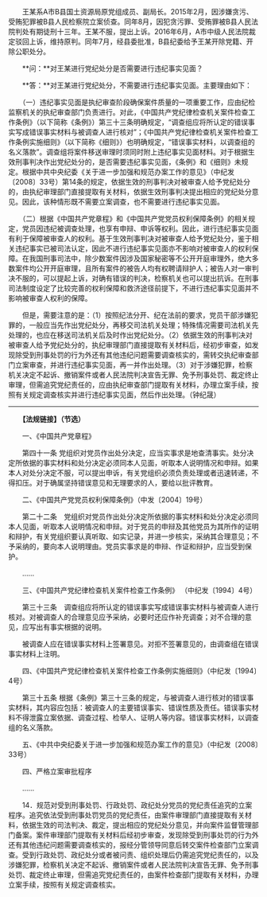 　　王某系A市B县国土资源局原党组成员、副局长。2015年2月，因涉嫌贪污、受贿犯罪被B县人民检察院立案侦查。同年8月，因犯贪污罪、受贿罪被B县人民法院判处有期徒刑十三年。王某不服，提出上诉。2016年6月，A市中级人民法院裁定驳回上诉，维持原判。同年7月，经县委批准，B县纪委给予王某开除党籍、开除公职处分。

　　**问：**对王某进行党纪处分是否需要进行违纪事实见面？

　　**答：**对王某进行党纪处分，不需要进行违纪事实见面。主要理由如下：

　　（一）违纪事实见面是执纪审查阶段确保案件质量的一项重要工作，应由纪检监察机关的执纪审查部门负责进行。对此，《中国共产党纪律检查机关案件检查工作条例》（以下简称《条例》）第三十三条明确规定，“调查组应将所认定的错误事实写成错误事实材料与被调查人进行核对”；《中国共产党纪律检查机关案件检查工作条例实施细则》（以下简称《细则》）也明确规定，“错误事实材料，以调查组的名义落款”。调查组将案件移送审理时须同时附上违纪事实见面材料。对于根据生效刑事判决作出党纪处分的，是否需要违纪事实见面，《条例》和《细则》未规定。根据中共中央纪委《关于进一步加强和规范办案工作的意见》（中纪发〔2008〕33号）第14条的规定，依据生效的刑事判决对被审查人给予党纪处分的，由执纪审理部门直接提取有关材料，依据生效刑事判决提出相应的党纪处分意见。因此，该种情形既不需要立案调查，也不需要进行违纪事实见面。

　　（二）根据《中国共产党章程》和《中国共产党党员权利保障条例》的相关规定，党员因违纪被调查处理，也享有申辩、申诉等权利。因此，进行违纪事实见面有利于保障被审查人的权利。基于生效刑事判决对被审查人给予党纪处分，鉴于相关违纪事实已被司法认定，因此不进行违纪事实见面亦不影响对被审查人的权利保障。在我国刑事司法中，除少数案件因涉及国家秘密等不公开开庭审理外，绝大多数案件均公开开庭审理，且所有案件的被告人均有权聘请辩护人；被告人对一审判决不服的，可以提起上诉，对确有错误的判决，检察机关也可以提出抗诉。在刑事司法制度设定了比较完善的权利保障和救济途径前提下，不进行违纪事实见面并不影响被审查人权利的保障。

　　但是，需要注意的是：（1）按照纪法分开、纪在法前的要求，党员干部涉嫌犯罪的，一般应当先作出党纪处分，再移交司法机关处理；特殊情况需要司法机关先处理的，也应在移送司法机关后及时作出党纪处分。（2）依据生效的刑事判决对被审查人给予党纪处分的，执纪审理部门直接提取有关材料后，经初步审查，如发现除受到刑事处罚的行为外还有其他违纪问题需要调查核实的，需转交执纪审查部门立案审查，并进行违纪事实见面，再一并作出处理。（3）对于涉嫌犯罪，检察机关决定不起诉、撤销案件或者人民法院判决宣告无罪、免予刑事处罚、裁定终止审理，但需追究党纪责任的，应由执纪审查部门提取有关材料，办理立案手续，按照有关规定调查核实并进行违纪事实见面，然后作出处理。（钟纪晟）

___

　　**【法规链接】（节选）**

　　一、《中国共产党章程》

　　第四十一条 党组织对党员作出处分决定，应当实事求是地查清事实。处分决定所依据的事实材料和处分决定必须同本人见面，听取本人说明情况和申辩。如果本人对处分决定不服，可以提出申诉，有关党组织必须负责处理或者迅速转递，不得扣压。对于确属坚持错误意见和无理要求的人，要给以批评教育。

　　二、《中国共产党党员权利保障条例》（中发〔2004〕19号）

　　第二十二条　党组织对党员作出处分决定所依据的事实材料和处分决定必须同本人见面，听取本人说明情况和申辩。对于党员的申辩及其他党员为其所作的证明和辩护，有关党组织要认真听取、如实记录，并进一步核实，采纳其合理意见；不予采纳的，要向本人说明理由。党员实事求是的申辩、作证和辩护，应当受到保护。

　　……

　　三、《中国共产党纪律检查机关案件检查工作条例》 （中纪发〔1994〕4号）

　　第三十三条　调查组应将所认定的错误事实写成错误事实材料与被调查人进行核对。对被调查人的合理意见应予采纳，必要时还应作补充调查；对不合理的意见，应写出有事实根据的说明。

　　被调查人应在错误事实材料上签署意见。对拒不签署意见的，由调查组在错误事实材料上注明。

　　四、《中国共产党纪律检查机关案件检查工作条例实施细则》（中纪发〔1994〕4号）

　　第三十五条 根据《条例》第三十三条的规定，与被调查人进行核对的错误事实材料，其内容应包括：被调查人的主要错误事实、错误性质及责任。错误事实材料不得泄露立案依据、调查过程、检举人、证明人等内容。错误事实材料，以调查组的名义落款。

　　五、《中共中央纪委关于进一步加强和规范办案工作的意见》（中纪发〔2008〕33号）

　　四、严格立案审批程序

　　……

　　14．规范对受到刑事处罚、行政处罚、政纪处分党员的党纪责任追究的立案程序。追究依法受到刑事处罚党员的党纪责任，由案件审理部门直接提取有关材料，依据生效的司法判决、裁定，提出相应的党纪处分意见，并向案件监督管理部门备案。案件审理部门提取有关材料后经初步审查，发现除受到刑事处罚的行为外还有其他违纪问题需要调查核实的，报经分管领导同意后转交案件检查部门立案调查。受到行政处罚、政纪处分或者被问责、组织处理后仍需追究党纪责任的，以及涉嫌犯罪，检察机关决定不起诉、撤销案件或者人民法院判决宣告无罪、免予刑事处罚、裁定终止审理，但需追究党纪责任的，由案件检查部门提取有关材料，办理立案手续，按照有关规定调查核实。